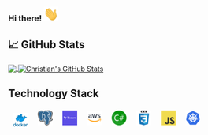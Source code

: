 ### Hi there! <img src="https://raw.githubusercontent.com/cbelisle/cbelisle/master/wave.gif" width="30px">

## &#x1f4c8; GitHub Stats

<a href="https://github.com/cbelisle/cbelisle">
  <img align="center" src="https://github-readme-stats.vercel.app/api/top-langs/?username=cbelisle&hide=java,html&title_color=ffffff&text_color=c9cacc&icon_color=2bbc8a&bg_color=1d1f21" />
</a>
<a href="https://github.com/cbelisle/cbelisle">
  <img align="center" src="https://github-readme-stats.vercel.app/api?username=cbelisle&show_icons=true&line_height=27&count_private=true&title_color=ffffff&text_color=c9cacc&icon_color=2bbc8a&bg_color=1d1f21" alt="Christian's GitHub Stats" />
</a>

## Technology Stack

[<img align="left" alt="Java" width="30px" style="padding:10px;" src="https://raw.githubusercontent.com/github/explore/80688e429a7d4ef2fca1e82350fe8e3517d3494d/topics/docker/docker.png" />](https://github.com/topics/docker)

[<img align="left" alt="PostrgreSQL" width="30px" style="padding:10px; padding-top:5px;" src="https://raw.githubusercontent.com/github/explore/80688e429a7d4ef2fca1e82350fe8e3517d3494d/topics/postgresql/postgresql.png" />](https://github.com/topics/postgresql)

[<img align="left" alt="Terraform" width="30px" style="padding:10px; padding-top:5px;" src="https://raw.githubusercontent.com/github/explore/80688e429a7d4ef2fca1e82350fe8e3517d3494d/topics/terraform/terraform.png" />](https://github.com/topics/terraform)

[<img align="left" alt="AWS" width="30px" style="padding:10px; padding-top:5px;" src="https://raw.githubusercontent.com/github/explore/fbceb94436312b6dacde68d122a5b9c7d11f9524/topics/aws/aws.png" />](https://github.com/topics/aws)

[<img align="left" alt="C#" width="30px" style="padding:10px; padding-top:5px;" src="https://raw.githubusercontent.com/github/explore/80688e429a7d4ef2fca1e82350fe8e3517d3494d/topics/csharp/csharp.png" />](https://github.com/topics/csharp)

[<img align="left" alt="CSS" width="30px" style="padding:10px; padding-top:5px;" src="https://raw.githubusercontent.com/github/explore/80688e429a7d4ef2fca1e82350fe8e3517d3494d/topics/css/css.png" />](https://github.com/topics/css)

[<img align="left" alt="Javascript" width="30px" style="padding:10px; padding-top:5px;" src="https://raw.githubusercontent.com/github/explore/80688e429a7d4ef2fca1e82350fe8e3517d3494d/topics/javascript/javascript.png" />](https://github.com/topics/javascript)

[<img align="left" alt="Kubernetes" width="30px" style="padding:10px; padding-top:5px;" src="https://raw.githubusercontent.com/github/explore/80688e429a7d4ef2fca1e82350fe8e3517d3494d/topics/kubernetes/kubernetes.png" />](https://github.com/topics/kubernetes)
